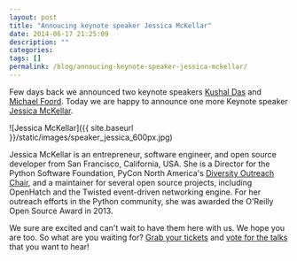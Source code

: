 ```yaml
---
layout: post
title: "Annoucing keynote speaker Jessica McKellar"
date: 2014-06-17 21:25:09
description: ""
categories:
tags: []
permalink: /blog/annoucing-keynote-speaker-jessica-mckellar/
---
```

Few days back we announced two keynote speakers [Kushal Das](http://kushaldas.in/aboutme.html) and [Michael Foord](http://www.voidspace.org.uk/). Today we are happy to announce one more Keynote speaker [Jessica McKellar](http://jesstess.com).

![Jessica McKellar]({{ site.baseurl }}/static/images/speaker_jessica_600px.jpg)

Jessica McKellar is an entrepreneur, software engineer, and open
source developer from San Francisco, California, USA. She is a Director
for the Python Software Foundation, PyCon North America's [Diversity
Outreach Chair](https://twitter.com/jessicamckellar/status/413009020522221568), and a maintainer for several open source projects,
including OpenHatch and the Twisted event-driven networking engine. For
her outreach efforts in the Python community, she was awarded the
O'Reilly Open Source Award in 2013.

We sure are excited and can't wait to have them here with us. We hope
you are too. So what are you waiting for? [Grab your tickets](http://pyconindia2014.doattend.com/) and [vote for the talks](http://in.pycon.org/funnel/2014/) that you want to hear!
